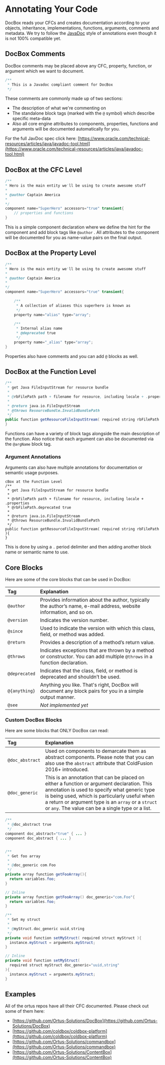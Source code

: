 # Annotating Your Code

DocBox reads your CFCs and creates documentation according to your objects, inheritance, implementations, functions, arguments, comments and metadata.  We try to follow the [JavaDoc](https://www.oracle.com/java/technologies/javase/javadoc-tool.html) style of annotations even though it is not 100% compatible yet.

## DocBox Comments

DocBox comments may be placed above any CFC, property, function, or argument which we want to document.

```java
/**
 * This is a Javadoc compliant comment for DocBox
 */
```

These comments are commonly made up of two sections:

* The description of what we're commenting on
* The standalone block tags \(marked with the `@` symbol\) which describe specific meta-data
* Also all core engine attributes to components, properties, functions and arguments will be documented automatically for you.

For the full JavDoc spec click here: [https://www.oracle.com/technical-resources/articles/java/javadoc-tool.html](https://www.oracle.com/technical-resources/articles/java/javadoc-tool.html)

## DocBox at the CFC Level

```java
/**
* Hero is the main entity we'll be using to create awesome stuff
* 
* @author Captain America
* 
*/
component name="SuperHero" accessors="true" transient{
    // properties and functions
}
```

This is a simple component declaration where we define the hint for the component and add block tags like `@author` .  All attributes to the component will be documented for you as name-value pairs on the final output.

## DocBox at the Property Level

```java
/**
* Hero is the main entity we'll be using to create awesome stuff
* 
* @author Captain America
* 
*/
component name="SuperHero" accessors="true" transient{
    
    /**
     * A collection of aliases this superhero is known as
     */
    property name="alias" type="array";
    
    /**
     * Internal alias name
     * @deprecated true
     */
    property name="_alias" type="array";
}
```

Properties also have comments and you can add `@` blocks as well. 

## DocBox at the Function Level

```java
/**
 * get Java FileInputStream for resource bundle
 *
 * @rbFilePath path + filename for resource, including locale + .properties
 *
 * @return java.io.FileInputStream
 * @throws ResourceBundle.InvalidBundlePath
 */
public function getResourceFileInputStream( required string rbFilePath ){
}
```

Functions can have a variety of block tags alongside the main description of the function.  Also notice that each argument can also be documented via the `@argName` block tag.

### Argument Annotations

Arguments can also have multiple annotations for documentation or semantic usage purposes.

```text
cBox at the Function Level
/**
 * get Java FileInputStream for resource bundle
 *
 * @rbFilePath path + filename for resource, including locale + .properties
 * @rbFilePath.deprecated true
 *
 * @return java.io.FileInputStream
 * @throws ResourceBundle.InvalidBundlePath
 */
public function getResourceFileInputStream( required string rbFilePath ){
}
```

This is done by using a `.` period delimiter and then adding another block name or semantic name to use.

## Core Blocks

Here are some of the core blocks that can be used in DocBox:

| Tag | Explanation |
| :--- | :--- |
| `@author` | Provides information about the author, typically the  author’s name, e-mail address, website information, and so  on. |
| `@version` | Indicates the version number. |
| `@since` | Used to indicate the version with which this class, field, or  method was added. |
| `@return` | Provides a description of a method’s return value. |
| `@throws` | Indicates exceptions that are thrown by a method or  constructor. You can add multiple `@throws` in a function declaration. |
| `@deprecated` | Indicates that the class, field, or method is deprecated and  shouldn’t be used. |
| `@{anything}` | Anything you like. That's right, DocBox will document any block pairs for you in a simple output manner. |
| `@see` | _Not implemented yet_ |

### Custom DocBox Blocks

Here are some blocks that ONLY DocBox can read:

| Tag | Explanation |
| :--- | :--- |
| `@doc_abstract` | Used on components to demarcate them as abstract components. Please note that you can also use the `abstract` attribute that ColdFusion 2016+ introduced.  |
| `@doc_generic` | This is an annotation that can be placed on either a function or argument declaration. This annotation is used to specify what generic type is being used, which is particularly useful when a return or argument type is an `array` or a `struct` or `any`.  The value can be a single type or a list. |

```java
/**
 * @doc_abstract true
 */
component doc_abstract="true" { ... }
component doc_abstract { ... }


/**
 * Get foo array
 * 
 * @doc_generic com.Foo
 */
private array function getFooArray(){
  return variables.foo;
}

// Inline
private array function getFooArray() doc_generic="com.Foo"{
  return variables.foo;
}

/**
 * Set my struct
 *
 * @myStruct.doc_generic uuid,string
 */
private void function setMyStruct( required struct myStruct ){
  instance.myStruct = arguments.myStruct;
}

// Inline
private void function setMyStruct( 
  required struct myStruct doc_generic="uuid,string" 
){
  instance.myStruct = arguments.myStruct;
}
```

## Examples

All of the ortus repos have all their CFC documented.  Please check out some of them here:

* [https://github.com/Ortus-Solutions/DocBox](https://github.com/Ortus-Solutions/DocBox)
* [https://github.com/coldbox/coldbox-platform](https://github.com/coldbox/coldbox-platform)
* [https://github.com/Ortus-Solutions/commandbox](https://github.com/Ortus-Solutions/commandbox)
* [https://github.com/Ortus-Solutions/ContentBox](https://github.com/Ortus-Solutions/ContentBox)



